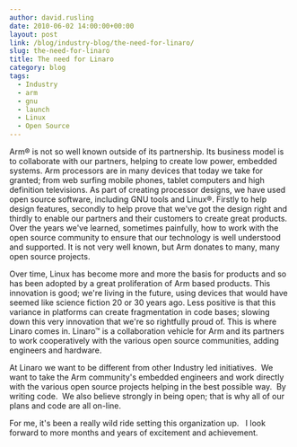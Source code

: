 ```yaml
---
author: david.rusling
date: 2010-06-02 14:00:00+00:00
layout: post
link: /blog/industry-blog/the-need-for-linaro/
slug: the-need-for-linaro
title: The need for Linaro
category: blog
tags:
  - Industry
  - arm
  - gnu
  - launch
  - Linux
  - Open Source
---
```


Arm® is not so well known outside of its partnership. Its business model is to collaborate with our partners, helping to create low power, embedded systems. Arm processors are in many devices that today we take for granted; from web surfing mobile phones, tablet computers and high definition televisions. As part of creating processor designs, we have used open source software, including GNU tools and Linux®. Firstly to help design features, secondly to help prove that we've got the design right and thirdly to enable our partners and their customers to create great products. Over the years we've learned, sometimes painfully, how to work with the open source community to ensure that our technology is well understood and supported. It is not very well known, but Arm donates to many, many open source projects.

Over time, Linux has become more and more the basis for products and so has been adopted by a great proliferation of Arm based products. This innovation is good; we're living in the future, using devices that would have seemed like science fiction 20 or 30 years ago. Less positive is that this variance in platforms can create fragmentation in code bases; slowing down this very innovation that we're so rightfully proud of. This is where Linaro comes in. Linaro™ is a collaboration vehicle for Arm and its partners to work cooperatively with the various open source communities, adding engineers and hardware.

At Linaro we want to be different from other Industry led initiatives.  We want to take the Arm community's embedded engineers and work directly with the various open source projects helping in the best possible way.  By writing code.  We also believe strongly in being open; that is why all of our plans and code are all on-line.

For me, it's been a really wild ride setting this organization up.   I look forward to more months and years of excitement and achievement.
